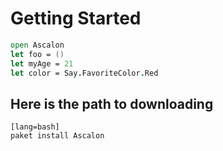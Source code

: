 # Getting Started

```fsharp
open Ascalon
let foo = ()
let myAge = 21
let color = Say.FavoriteColor.Red
```

## Here is the path to downloading

    [lang=bash]
    paket install Ascalon



